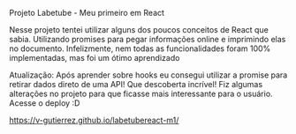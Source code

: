 Projeto Labetube - Meu primeiro em React

Nesse projeto tentei utilizar alguns dos poucos conceitos de React que sabia. Utilizando promises para pegar informações online e imprimindo elas no documento. Infelizmente, nem todas as funcionalidades foram 100% implementadas, mas foi um ótimo aprendizado

Atualização: Após aprender sobre hooks eu consegui utilizar a promise para retirar dados direto de uma API! Que descoberta incrível! Fiz algumas alterações no projeto para que ficasse mais interessante para o usuário. Acesse o deploy :D

https://v-gutierrez.github.io/labetubereact-m1/
